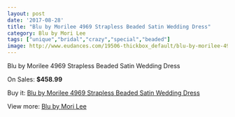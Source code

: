 ```yaml
---
layout: post
date: '2017-08-28'
title: "Blu by Morilee 4969 Strapless Beaded Satin Wedding Dress"
category: Blu by Mori Lee
tags: ["unique","bridal","crazy","special","beaded"]
image: http://www.eudances.com/19506-thickbox_default/blu-by-morilee-4969-strapless-beaded-satin-wedding-dress.jpg
---
```

Blu by Morilee 4969 Strapless Beaded Satin Wedding Dress

On Sales: **$458.99**
<a href="https://www.eudances.com/en/blu-by-mori-lee/5800-blu-by-morilee-4969-strapless-beaded-satin-wedding-dress.html"><amp-img layout="responsive" width="600" height="600" src="//www.eudances.com/19506-thickbox_default/blu-by-morilee-4969-strapless-beaded-satin-wedding-dress.jpg" alt="Blu by Morilee 4969 Strapless Beaded Satin Wedding Dress 0" /></a>
<a href="https://www.eudances.com/en/blu-by-mori-lee/5800-blu-by-morilee-4969-strapless-beaded-satin-wedding-dress.html"><amp-img layout="responsive" width="600" height="600" src="//www.eudances.com/19508-thickbox_default/blu-by-morilee-4969-strapless-beaded-satin-wedding-dress.jpg" alt="Blu by Morilee 4969 Strapless Beaded Satin Wedding Dress 1" /></a>
<a href="https://www.eudances.com/en/blu-by-mori-lee/5800-blu-by-morilee-4969-strapless-beaded-satin-wedding-dress.html"><amp-img layout="responsive" width="600" height="600" src="//www.eudances.com/19507-thickbox_default/blu-by-morilee-4969-strapless-beaded-satin-wedding-dress.jpg" alt="Blu by Morilee 4969 Strapless Beaded Satin Wedding Dress 2" /></a>

Buy it: [Blu by Morilee 4969 Strapless Beaded Satin Wedding Dress](https://www.eudances.com/en/blu-by-mori-lee/5800-blu-by-morilee-4969-strapless-beaded-satin-wedding-dress.html "Blu by Morilee 4969 Strapless Beaded Satin Wedding Dress")

View more: [Blu by Mori Lee](https://www.eudances.com/en/39-blu-by-mori-lee "Blu by Mori Lee")